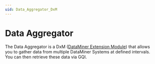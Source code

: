 ```yaml
---
uid: Data_Aggregator_DxM
---
```


# Data Aggregator

The Data Aggregator is a DxM ([DataMiner Extension Module](xref:DataMinerExtensionModules)) that allows you to gather data from multiple DataMiner Systems at defined intervals. You can then retrieve these data via GQI.

